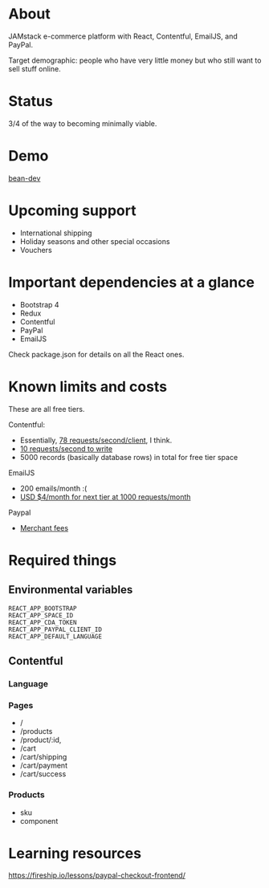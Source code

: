 # About

JAMstack e-commerce platform with React, Contentful, EmailJS, and PayPal.

Target demographic: people who have very little money but who still want to sell stuff online.

# Status

3/4 of the way to becoming minimally viable.

# Demo

[bean-dev](https://bean-dev.notathoughtexperiment.me)

# Upcoming support

- International shipping
- Holiday seasons and other special occasions
- Vouchers

# Important dependencies at a glance

- Bootstrap 4
- Redux
- Contentful
- PayPal
- EmailJS

Check package.json for details on all the React ones.

# Known limits and costs

These are all free tiers.

Contentful:
- Essentially, [78 requests/second/client](https://www.contentful.com/developers/docs/references/content-delivery-api/#/introduction/common-resource-attributes), I think.
- [10 requests/second to write](https://www.contentful.com/developers/docs/references/content-management-api/#/introduction/api-rate-limits)
- 5000 records (basically database rows) in total for free tier space

EmailJS
- 200 emails/month :(
- [USD $4/month for next tier at 1000 requests/month](https://www.emailjs.com/pricing/)

Paypal
- [Merchant fees](https://www.paypal.com/us/webapps/mpp/merchant-fees)

# Required things

## Environmental variables

```
REACT_APP_BOOTSTRAP
REACT_APP_SPACE_ID
REACT_APP_CDA_TOKEN
REACT_APP_PAYPAL_CLIENT_ID
REACT_APP_DEFAULT_LANGUAGE
```

## Contentful

### Language

### Pages

- /
- /products
- /product/:id, 
- /cart
- /cart/shipping
- /cart/payment
- /cart/success

### Products

- sku
- component

# Learning resources

https://fireship.io/lessons/paypal-checkout-frontend/